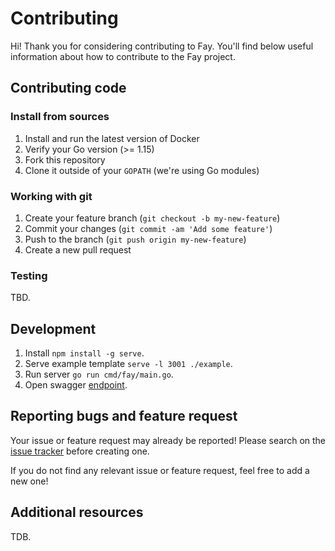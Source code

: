 # Contributing

Hi! Thank you for considering contributing to Fay. You'll
find below useful information about how to contribute to the Fay project.

## Contributing code

### Install from sources

1. Install and run the latest version of Docker
2. Verify your Go version (>= 1.15)
3. Fork this repository
4. Clone it outside of your `GOPATH` (we're using Go modules)

### Working with git

1. Create your feature branch (`git checkout -b my-new-feature`)
2. Commit your changes (`git commit -am 'Add some feature'`)
3. Push to the branch (`git push origin my-new-feature`)
4. Create a new pull request

### Testing

TBD.

## Development

1. Install `npm install -g serve`.
2. Serve example template `serve -l 3001 ./example`.
3. Run server `go run cmd/fay/main.go`.
4. Open swagger [endpoint](http://localhost:3000/swagger/index.html).


## Reporting bugs and feature request

Your issue or feature request may already be reported!
Please search on the [issue tracker](../../../issues) before creating one.

If you do not find any relevant issue or feature request, feel free to
add a new one!

## Additional resources

TDB.
